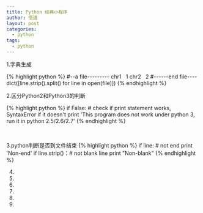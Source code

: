 ```yaml
---
title: Python 经典小程序
author: 悟道
layout: post
categories:
  - python
tags:
  - python
---
```


1.字典生成

{% highlight python %}
#--a file---------
chr1   1
chr2   2
#------end file----
dict([line.strip().split() for line in open(file)])
{% endhighlight %}

2.区分Python2和Python3的判断

{% highlight python %}
if False: # check if print statement works, SyntaxError if it doesn't
	print 'This program does not work under python 3, run it in python 2.5/2.6/2.7'
{% endhighlight %}

&nbsp;

3.python判断是否到文件结束
{% highlight python %}
if line: # not end
		print 'Non-end'
if line.strip()：# not blank line
		print "Non-blank"
{% endhighlight %}


4.


5.


6.


7.


8.


9.
